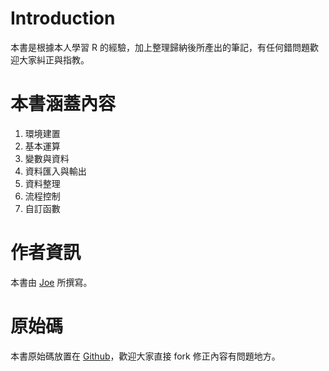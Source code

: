 # Introduction
本書是根據本人學習 R 的經驗，加上整理歸納後所產出的筆記，有任何錯問題歡迎大家糾正與指教。

# 本書涵蓋內容
1. 環境建置
2. 基本運算 
3. 變數與資料
4. 資料匯入與輸出
5. 資料整理 
6. 流程控制
7. 自訂函數

# 作者資訊
本書由 [Joe](https://github.com/joe11051105) 所撰寫。

# 原始碼
本書原始碼放置在 [Github](https://github.com/joe11051105/R_basic)，歡迎大家直接 fork 修正內容有問題地方。
